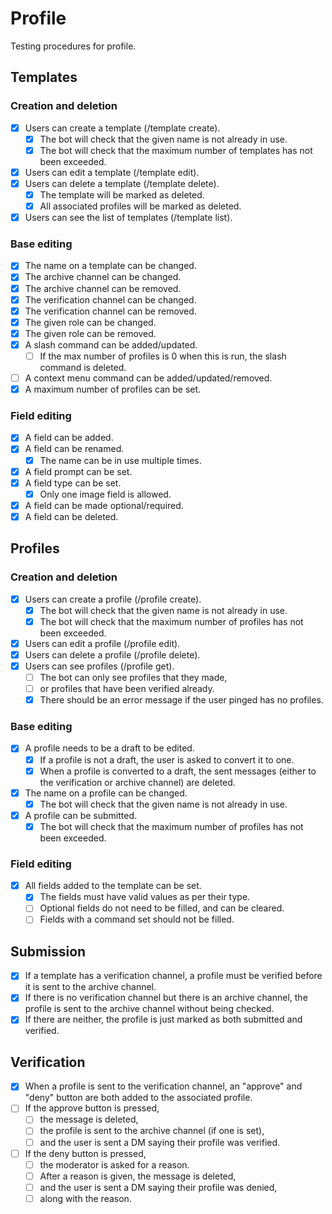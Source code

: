 # Profile

Testing procedures for profile.

## Templates

### Creation and deletion

- [x] Users can create a template (/template create).
    - [x] The bot will check that the given name is not already in use.
    - [x] The bot will check that the maximum number of templates has not been
    exceeded.
- [x] Users can edit a template (/template edit).
- [x] Users can delete a template (/template delete).
    - [x] The template will be marked as deleted.
    - [x] All associated profiles will be marked as deleted.
- [x] Users can see the list of templates (/template list).

### Base editing

- [x] The name on a template can be changed.
- [x] The archive channel can be changed.
- [x] The archive channel can be removed.
- [x] The verification channel can be changed.
- [x] The verification channel can be removed.
- [x] The given role can be changed.
- [x] The given role can be removed.
- [x] A slash command can be added/updated.
    - [ ] If the max number of profiles is 0 when this is run, the slash
    command is deleted.
- [ ] A context menu command can be added/updated/removed.
- [x] A maximum number of profiles can be set.

### Field editing

- [x] A field can be added.
- [x] A field can be renamed.
    - [x] The name can be in use multiple times.
- [x] A field prompt can be set.
- [x] A field type can be set.
    - [x] Only one image field is allowed.
- [x] A field can be made optional/required.
- [x] A field can be deleted.

## Profiles

### Creation and deletion

- [x] Users can create a profile (/profile create).
    - [x] The bot will check that the given name is not already in use.
    - [x] The bot will check that the maximum number of profiles has not been
    exceeded.
- [x] Users can edit a profile (/profile edit).
- [x] Users can delete a profile (/profile delete).
- [x] Users can see profiles (/profile get).
    - [ ] The bot can only see profiles that they made,
    - [ ] or profiles that have been verified already.
    - [x] There should be an error message if the user pinged has no profiles.

### Base editing

- [x] A profile needs to be a draft to be edited.
    - [x] If a profile is not a draft, the user is asked to convert it to one.
    - [x] When a profile is converted to a draft, the sent messages (either to
    the verification or archive channel) are deleted.
- [x] The name on a profile can be changed.
    - [x] The bot will check that the given name is not already in use.
- [x] A profile can be submitted.
    - [x] The bot will check that the maximum number of profiles has not been
    exceeded.

### Field editing

- [x] All fields added to the template can be set.
    - [x] The fields must have valid values as per their type.
    - [ ] Optional fields do not need to be filled, and can be cleared.
    - [ ] Fields with a command set should not be filled.

## Submission

- [x] If a template has a verification channel, a profile must be verified before
it is sent to the archive channel.
- [x] If there is no verification channel but there is an archive channel, the
profile is sent to the archive channel without being checked.
- [x] If there are neither, the profile is just marked as both submitted
and verified.

## Verification

- [x] When a profile is sent to the verification channel, an "approve" and "deny"
button are both added to the associated profile.
- [ ] If the approve button is pressed,
    - [ ] the message is deleted,
    - [ ] the profile is sent to the archive channel (if one is set),
    - [ ] and the user is sent a DM saying their profile was verified.
- [ ] If the deny button is pressed,
    - [ ] the moderator is asked for a reason.
    - [ ] After a reason is given, the message is deleted,
    - [ ] and the user is sent a DM saying their profile was denied,
    - [ ] along with the reason.
